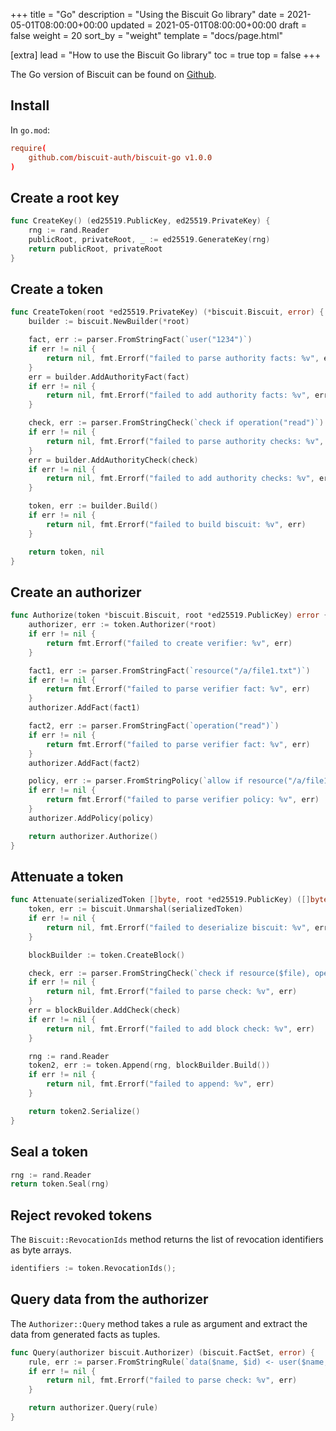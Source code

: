 +++
title = "Go"
description = "Using the Biscuit Go library"
date = 2021-05-01T08:00:00+00:00
updated = 2021-05-01T08:00:00+00:00
draft = false
weight = 20
sort_by = "weight"
template = "docs/page.html"

[extra]
lead = "How to use the Biscuit Go library"
toc = true
top = false
+++

The Go version of Biscuit can be found on [Github](https://github.com/biscuit-auth/biscuit-go).

## Install

In `go.mod`:

```toml
require(
    github.com/biscuit-auth/biscuit-go v1.0.0
)
```

## Create a root key

```go
func CreateKey() (ed25519.PublicKey, ed25519.PrivateKey) {
	rng := rand.Reader
	publicRoot, privateRoot, _ := ed25519.GenerateKey(rng)
	return publicRoot, privateRoot
}
```

## Create a token

```go
func CreateToken(root *ed25519.PrivateKey) (*biscuit.Biscuit, error) {
	builder := biscuit.NewBuilder(*root)

	fact, err := parser.FromStringFact(`user("1234")`)
	if err != nil {
		return nil, fmt.Errorf("failed to parse authority facts: %v", err)
	}
	err = builder.AddAuthorityFact(fact)
	if err != nil {
		return nil, fmt.Errorf("failed to add authority facts: %v", err)
	}

	check, err := parser.FromStringCheck(`check if operation("read")`)
	if err != nil {
		return nil, fmt.Errorf("failed to parse authority checks: %v", err)
	}
	err = builder.AddAuthorityCheck(check)
	if err != nil {
		return nil, fmt.Errorf("failed to add authority checks: %v", err)
	}

	token, err := builder.Build()
	if err != nil {
		return nil, fmt.Errorf("failed to build biscuit: %v", err)
	}

	return token, nil
}
```

## Create an authorizer

```go
func Authorize(token *biscuit.Biscuit, root *ed25519.PublicKey) error {
	authorizer, err := token.Authorizer(*root)
	if err != nil {
		return fmt.Errorf("failed to create verifier: %v", err)
	}

	fact1, err := parser.FromStringFact(`resource("/a/file1.txt")`)
	if err != nil {
		return fmt.Errorf("failed to parse verifier fact: %v", err)
	}
	authorizer.AddFact(fact1)

	fact2, err := parser.FromStringFact(`operation("read")`)
	if err != nil {
		return fmt.Errorf("failed to parse verifier fact: %v", err)
	}
	authorizer.AddFact(fact2)

	policy, err := parser.FromStringPolicy(`allow if resource("/a/file1.txt")`)
	if err != nil {
		return fmt.Errorf("failed to parse verifier policy: %v", err)
	}
	authorizer.AddPolicy(policy)

	return authorizer.Authorize()
}
```

## Attenuate a token

```go
func Attenuate(serializedToken []byte, root *ed25519.PublicKey) ([]byte, error) {
	token, err := biscuit.Unmarshal(serializedToken)
	if err != nil {
		return nil, fmt.Errorf("failed to deserialize biscuit: %v", err)
	}

	blockBuilder := token.CreateBlock()

	check, err := parser.FromStringCheck(`check if resource($file), operation($permission), ["read"].contains($permission)`)
	if err != nil {
		return nil, fmt.Errorf("failed to parse check: %v", err)
	}
	err = blockBuilder.AddCheck(check)
	if err != nil {
		return nil, fmt.Errorf("failed to add block check: %v", err)
	}

	rng := rand.Reader
	token2, err := token.Append(rng, blockBuilder.Build())
	if err != nil {
		return nil, fmt.Errorf("failed to append: %v", err)
	}

	return token2.Serialize()
}
```

## Seal a token

```go
rng := rand.Reader
return token.Seal(rng)
```

## Reject revoked tokens

The `Biscuit::RevocationIds` method returns the list of revocation identifiers as byte arrays.

```go
identifiers := token.RevocationIds();
```

## Query data from the authorizer

The `Authorizer::Query` method takes a rule as argument and extract the data from generated facts as tuples.

```go
func Query(authorizer biscuit.Authorizer) (biscuit.FactSet, error) {
	rule, err := parser.FromStringRule(`data($name, $id) <- user($name, $id`)
	if err != nil {
		return nil, fmt.Errorf("failed to parse check: %v", err)
	}

	return authorizer.Query(rule)
}
```
